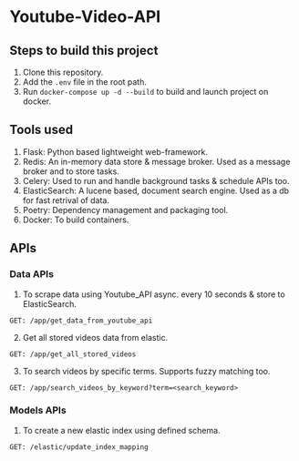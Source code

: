 # Youtube-Video-API
## Steps to build this project
1. Clone this repository.
3. Add the `.env` file in the root path.
2. Run `docker-compose up -d --build` to build and launch project on docker.


## Tools used
1. Flask: Python based lightweight web-framework.
2. Redis: An in-memory data store & message broker. Used as a message broker and to store tasks.
3. Celery: Used to run and handle background tasks & schedule APIs too.
4. ElasticSearch: A lucene based, document search engine. Used as a db for fast retrival of data. 
5. Poetry: Dependency management and packaging tool.
6. Docker: To build containers.

## APIs
### Data APIs
1. To scrape data using Youtube_API async. every 10 seconds & store to ElasticSearch.
```
GET: /app/get_data_from_youtube_api
```
2. Get all stored videos data from elastic.
```
GET: /app/get_all_stored_videos
```
3. To search videos by specific terms. Supports fuzzy matching too.
```
GET: /app/search_videos_by_keyword?term=<search_keyword>
```

### Models APIs
1. To create a new elastic index using defined schema.
```
GET: /elastic/update_index_mapping
```
